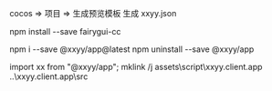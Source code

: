cocos => 项目 => 生成预览模板
生成 xxyy.json

npm install --save fairygui-cc

npm i --save @xxyy/app@latest
npm uninstall --save @xxyy/app

import xx from "@xxyy/app";
mklink /j assets\script\xxyy.client.app ..\xxyy.client.app\src 
